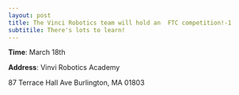```yaml
---
layout: post
title: The Vinci Robotics team will hold an  FTC competition!-1
subtitile: There's lots to learn!
---
```

**Time**: March 18th

**Address**: Vinvi Robotics Academy

87 Terrace Hall Ave
Burlington, MA 01803
